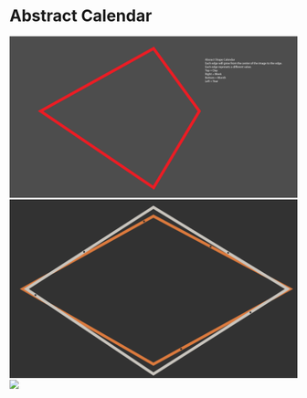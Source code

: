 # Abstract Calendar
![](https://github.com/neil-oliver/dvia-2019/blob/master/1.mapping-time/process/Calendar%203.png)
![](https://github.com/neil-oliver/dvia-2019/blob/master/1.mapping-time/abstract_calendar/Absract-Screenshot-1.png)
![](https://github.com/neil-oliver/dvia-2019/blob/master/1.mapping-time/abstract_calendar/Absract-Screenshot-2.png)
